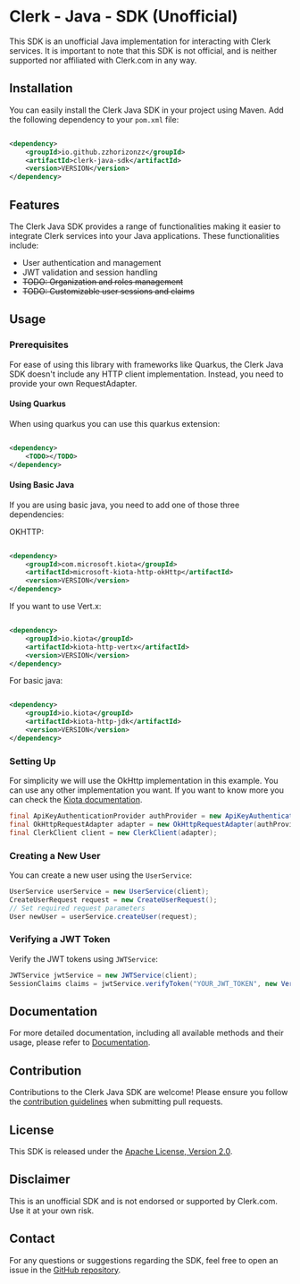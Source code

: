 # Clerk - Java - SDK (Unofficial)

This SDK is an unofficial Java implementation for interacting with Clerk services. It is important to note that this SDK
is not official, and is neither supported nor affiliated with Clerk.com in any way.

## Installation

You can easily install the Clerk Java SDK in your project using Maven. Add the following dependency to your `pom.xml`
file:

```xml

<dependency>
    <groupId>io.github.zzhorizonzz</groupId>
    <artifactId>clerk-java-sdk</artifactId>
    <version>VERSION</version>
</dependency>

```

## Features

The Clerk Java SDK provides a range of functionalities
making it easier to integrate Clerk services into your Java applications.
These functionalities include:

- User authentication and management
- JWT validation and session handling
- ~~TODO: Organization and roles management~~
- ~~TODO: Customizable user sessions and claims~~

## Usage

### Prerequisites

For ease of using this library with frameworks like Quarkus, the Clerk Java SDK doesn't include any HTTP client
implementation. Instead, you need to provide your own RequestAdapter.

#### Using Quarkus

When using quarkus you can use this quarkus extension:

```xml

<dependency>
    <TODO></TODO>
</dependency>

```

#### Using Basic Java

If you are using basic java, you need to add one of those three dependencies:

OKHTTP:

```xml

<dependency>
    <groupId>com.microsoft.kiota</groupId>
    <artifactId>microsoft-kiota-http-okHttp</artifactId>
    <version>VERSION</version>
</dependency>

```

If you want to use Vert.x:

```xml

<dependency>
    <groupId>io.kiota</groupId>
    <artifactId>kiota-http-vertx</artifactId>
    <version>VERSION</version>
</dependency>

```

For basic java:

```xml

<dependency>
    <groupId>io.kiota</groupId>
    <artifactId>kiota-http-jdk</artifactId>
    <version>VERSION</version>
</dependency>

```

### Setting Up

For simplicity we will use the OkHttp implementation in this example. You can use any other implementation you want. If
you want to know more you can check
the [Kiota documentation](https://learn.microsoft.com/en-us/openapi/kiota/quickstarts/java).

```java
final ApiKeyAuthenticationProvider authProvider = new ApiKeyAuthenticationProvider("token", "authorization", ApiKeyLocation.HEADER, "https://api.clerk.com/v1");
final OkHttpRequestAdapter adapter = new OkHttpRequestAdapter(authProvider);
final ClerkClient client = new ClerkClient(adapter);
```

### Creating a New User

You can create a new user using the `UserService`:

```java
UserService userService = new UserService(client);
CreateUserRequest request = new CreateUserRequest();
// Set required request parameters
User newUser = userService.createUser(request);
```

### Verifying a JWT Token

Verify the JWT tokens using `JWTService`:

```java
JWTService jwtService = new JWTService(client);
SessionClaims claims = jwtService.verifyToken("YOUR_JWT_TOKEN", new VerifyTokenOptions());
```

## Documentation

For more detailed documentation, including all available methods and their usage, please refer
to [Documentation](LINK_TO_DOCUMENTATION).

## Contribution

Contributions to the Clerk Java SDK are welcome! Please ensure you follow
the [contribution guidelines](LINK_TO_CONTRIBUTION_GUIDELINES) when submitting pull requests.

## License

This SDK is released under the [Apache License, Version 2.0](LICENSE).

## Disclaimer

This is an unofficial SDK and is not endorsed or supported by Clerk.com. Use it at your own risk.

## Contact

For any questions or suggestions regarding the SDK, feel free to open an issue in
the [GitHub repository](https://github.com/zZHorizonZz/clerk-java-sdk).
